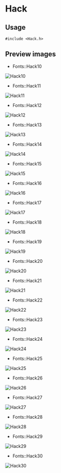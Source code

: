 Hack
==========

Usage
------

    #include <Hack.h>

Preview images
--------------
* Fonts::Hack10 

![Hack10](https://raw.githubusercontent.com/DisplayCore/Hack/master/Preview/Hack10.png)

* Fonts::Hack11 

![Hack11](https://raw.githubusercontent.com/DisplayCore/Hack/master/Preview/Hack11.png)

* Fonts::Hack12 

![Hack12](https://raw.githubusercontent.com/DisplayCore/Hack/master/Preview/Hack12.png)

* Fonts::Hack13 

![Hack13](https://raw.githubusercontent.com/DisplayCore/Hack/master/Preview/Hack13.png)

* Fonts::Hack14 

![Hack14](https://raw.githubusercontent.com/DisplayCore/Hack/master/Preview/Hack14.png)

* Fonts::Hack15 

![Hack15](https://raw.githubusercontent.com/DisplayCore/Hack/master/Preview/Hack15.png)

* Fonts::Hack16 

![Hack16](https://raw.githubusercontent.com/DisplayCore/Hack/master/Preview/Hack16.png)

* Fonts::Hack17 

![Hack17](https://raw.githubusercontent.com/DisplayCore/Hack/master/Preview/Hack17.png)

* Fonts::Hack18 

![Hack18](https://raw.githubusercontent.com/DisplayCore/Hack/master/Preview/Hack18.png)

* Fonts::Hack19 

![Hack19](https://raw.githubusercontent.com/DisplayCore/Hack/master/Preview/Hack19.png)

* Fonts::Hack20 

![Hack20](https://raw.githubusercontent.com/DisplayCore/Hack/master/Preview/Hack20.png)

* Fonts::Hack21 

![Hack21](https://raw.githubusercontent.com/DisplayCore/Hack/master/Preview/Hack21.png)

* Fonts::Hack22 

![Hack22](https://raw.githubusercontent.com/DisplayCore/Hack/master/Preview/Hack22.png)

* Fonts::Hack23 

![Hack23](https://raw.githubusercontent.com/DisplayCore/Hack/master/Preview/Hack23.png)

* Fonts::Hack24 

![Hack24](https://raw.githubusercontent.com/DisplayCore/Hack/master/Preview/Hack24.png)

* Fonts::Hack25 

![Hack25](https://raw.githubusercontent.com/DisplayCore/Hack/master/Preview/Hack25.png)

* Fonts::Hack26 

![Hack26](https://raw.githubusercontent.com/DisplayCore/Hack/master/Preview/Hack26.png)

* Fonts::Hack27 

![Hack27](https://raw.githubusercontent.com/DisplayCore/Hack/master/Preview/Hack27.png)

* Fonts::Hack28 

![Hack28](https://raw.githubusercontent.com/DisplayCore/Hack/master/Preview/Hack28.png)

* Fonts::Hack29 

![Hack29](https://raw.githubusercontent.com/DisplayCore/Hack/master/Preview/Hack29.png)

* Fonts::Hack30 

![Hack30](https://raw.githubusercontent.com/DisplayCore/Hack/master/Preview/Hack30.png)

